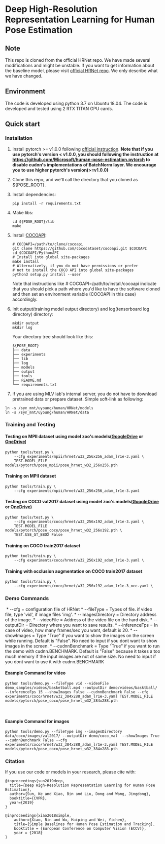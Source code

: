 # Deep High-Resolution Representation Learning for Human Pose Estimation

## Note
This repo is cloned from the official HRNet repo.
We have made several modifications and might be unstable.
If you want to get information about the baseline model, please visit [official HRNet repo](https://github.com/HRNet/HRNet-Human-Pose-Estimation).
We only describe what we have changed.

## Environment
The code is developed using python 3.7 on Ubuntu 18.04. The code is developed and tested using 2 RTX TITAN GPU cards.

## Quick start
### Installation
1. Install pytorch >= v1.0.0 following [official instruction](https://pytorch.org/).
   **Note that if you use pytorch's version < v1.0.0, you should following the instruction at <https://github.com/Microsoft/human-pose-estimation.pytorch> to disable cudnn's implementations of BatchNorm layer. We encourage you to use higher pytorch's version(>=v1.0.0)**
2. Clone this repo, and we'll call the directory that you cloned as ${POSE_ROOT}.
3. Install dependencies:
   ```
   pip install -r requirements.txt
   ```
4. Make libs:
   ```
   cd ${POSE_ROOT}/lib
   make
   ```
5. Install [COCOAPI](https://github.com/cocodataset/cocoapi):
   ```
   # COCOAPI=/path/to/clone/cocoapi
   git clone https://github.com/cocodataset/cocoapi.git $COCOAPI
   cd $COCOAPI/PythonAPI
   # Install into global site-packages
   make install
   # Alternatively, if you do not have permissions or prefer
   # not to install the COCO API into global site-packages
   python3 setup.py install --user
   ```
   Note that instructions like # COCOAPI=/path/to/install/cocoapi indicate that you should pick a path where you'd like to have the software cloned and then set an environment variable (COCOAPI in this case) accordingly.
4. Init output(training model output directory) and log(tensorboard log directory) directory:

   ```
   mkdir output
   mkdir log
   ```

   Your directory tree should look like this:

   ```
   ${POSE_ROOT}
   ├── data
   ├── experiments
   ├── lib
   ├── log
   ├── models
   ├── output
   ├── tools
   ├── README.md
   └── requirements.txt
   ```

5. If you are using MLV lab's internal server, you do not have to download pretrained data or prepare dataset. Simple soft-link as following:
```
ln -s /syn_mnt/uyoung/human/HRNet/models
ln -s /syn_mnt/uyoung/human/HRNet/data
```

### Training and Testing

#### Testing on MPII dataset using model zoo's models([GoogleDrive](https://drive.google.com/drive/folders/1hOTihvbyIxsm5ygDpbUuJ7O_tzv4oXjC?usp=sharing) or [OneDrive](https://1drv.ms/f/s!AhIXJn_J-blW231MH2krnmLq5kkQ))


```
python tools/test.py \
    --cfg experiments/mpii/hrnet/w32_256x256_adam_lr1e-3.yaml \
    TEST.MODEL_FILE models/pytorch/pose_mpii/pose_hrnet_w32_256x256.pth
```

#### Training on MPII dataset

```
python tools/train.py \
    --cfg experiments/mpii/hrnet/w32_256x256_adam_lr1e-3.yaml
```

#### Testing on COCO val2017 dataset using model zoo's models([GoogleDrive](https://drive.google.com/drive/folders/1hOTihvbyIxsm5ygDpbUuJ7O_tzv4oXjC?usp=sharing) or [OneDrive](https://1drv.ms/f/s!AhIXJn_J-blW231MH2krnmLq5kkQ))


```
python tools/test.py \
    --cfg experiments/coco/hrnet/w32_256x192_adam_lr1e-3.yaml \
    TEST.MODEL_FILE models/pytorch/pose_coco/pose_hrnet_w32_256x192.pth \
    TEST.USE_GT_BBOX False
```

#### Training on COCO train2017 dataset

```
python tools/train.py \
    --cfg experiments/coco/hrnet/w32_256x192_adam_lr1e-3.yaml \
```

#### Training with occlusion augmentation on COCO train2017 dataset

```
python tools/train.py \
    --cfg experiments/coco/hrnet/w32_256x192_adam_lr1e-3_occ.yaml \

```

### Demo Commands
​
     * --cfg = configuration file of HRNet
     * --fileType = Types of file. if video file, type 'vid', if image files 'img'.
     * --imagesDirectory = Directory address of the image.
     * --videoFile = Address of the video file on the hard disk.
     * --outputDir = Directory where you want to save results.
     * --inferenceFps = In case of video, how many frames/sec you want, 
        default is 20.
     * --showImages = Type "True" if you want to show the images on the
        screen while running. Default is "False". No need to input if you 
        dont want to show images in the screen.
     * --cudnnBenchmark = Type "True" if you want to run the demo with 
        cudnn.BENCHMARK. Default is "False" because it takes a too much
        memory if the input images are not of same size. No need to input if you 
        dont want to use it with cudnn.BENCHMARK
​
#### Example Command for video
    python tools/demo.py --fileType vid --videoFile demo_samples/videos/basketball.mp4 --outputDir demo/videos/basktball/ --inferenceFps 15 --showImages False --cudnnBenchmark False --cfg experiments/coco/hrnet/w32_384x288_adam_lr1e-3.yaml TEST.MODEL_FILE models/pytorch/pose_coco/pose_hrnet_w32_384x288.pth 
​
#### Example Command for images
    python tools/demo.py --fileType img --imagesDirectory data/coco/images/val2017/ --outputDir demo/coco_val  --showImages True --cudnnBenchmark False --cfg experiments/coco/hrnet/w32_384x288_adam_lr1e-3.yaml TEST.MODEL_FILE models/pytorch/pose_coco/pose_hrnet_w32_384x288.pth 

### Citation
If you use our code or models in your research, please cite with:
```
@inproceedings{sun2019deep,
  title={Deep High-Resolution Representation Learning for Human Pose Estimation},
  author={Sun, Ke and Xiao, Bin and Liu, Dong and Wang, Jingdong},
  booktitle={CVPR},
  year={2019}
}

@inproceedings{xiao2018simple,
    author={Xiao, Bin and Wu, Haiping and Wei, Yichen},
    title={Simple Baselines for Human Pose Estimation and Tracking},
    booktitle = {European Conference on Computer Vision (ECCV)},
    year = {2018}
}
```
